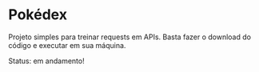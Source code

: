 # Pokédex

Projeto simples para treinar requests em APIs.
Basta fazer o download do código e executar em sua máquina.

Status: em andamento!
